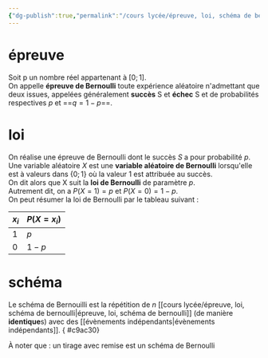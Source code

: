 ```yaml
---
{"dg-publish":true,"permalink":"/cours lycée/épreuve, loi, schéma de bernoulli/"}
---
```






# épreuve
Soit p un nombre réel appartenant à $[0 ;1]$.  
On appelle **épreuve de Bernoulli** toute expérience aléatoire n'admettant que deux issues, appelées généralement **succès** S et **échec** S et de probabilités respectives $p$ et ==$q=1−p$==.
# loi
On réalise une épreuve de Bernoulli dont le succès $S$ a pour probabilité $p$.  
Une variable aléatoire $X$ est une **variable aléatoire de Bernoulli** lorsqu'elle est à valeurs dans {$0;1$} où la valeur 1 est attribuée au succès.  
On dit alors que X suit la **loi de Bernoulli** de paramètre $p$.  
Autrement dit, on a $P(X=1)=p$ et $P(X=0)=1−p$.  
On peut résumer la loi de Bernoulli par le tableau suivant :

$x_i$|$P(X=x_i)$
--|--
$1$|$p$
0|$1-p$

# schéma
Le schéma de Bernouilli est la répétition de $n$ [[cours lycée/épreuve, loi, schéma de bernoulli\|épreuve, loi, schéma de bernoulli]] (de manière **identique**s) avec des [[évènements indépendants\|évènements indépendants]].
{ #c9ac30}


À noter que : un tirage avec remise est un schéma de Bernoulli 